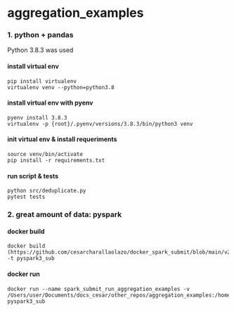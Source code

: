 # aggregation_examples

### 1. python + pandas
Python 3.8.3 was used

#### install virtual env
    pip install virtualenv
    virtualenv venv --python=python3.8
    
#### install virtual env with pyenv
    pyenv install 3.8.3
    virtualenv -p {root}/.pyenv/versions/3.8.3/bin/python3 venv

#### init virtual env & install requeriments
    source venv/bin/activate
    pip install -r requirements.txt

#### run script & tests
    python src/deduplicate.py
    pytest tests

### 2. great amount of data: pyspark

#### docker build
    docker build (https://github.com/cesarcharallaolazo/docker_spark_submit/blob/main/v23_Dockerfile_pyspark_py3_spk3) -t pyspark3_sub 

#### docker run
    docker run --name spark_submit_run_aggregation_examples -v /Users/user/Documents/docs_cesar/other_repos/aggregation_examples:/home/jovyan/SparkProjects/Project1/ pyspark3_sub